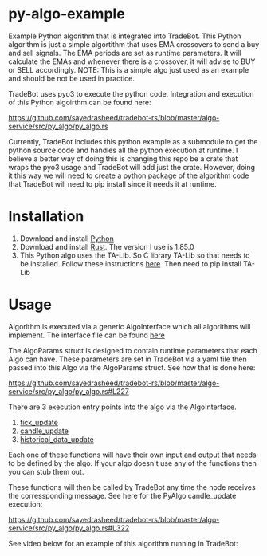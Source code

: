 # py-algo-example
Example Python algorithm that is integrated into TradeBot. This Python algorithm is just a simple algortithm that uses EMA crossovers to send a buy and sell signals. The EMA periods are set as runtime parameters. It will calculate the EMAs and whenever there is a crossover, it will advise to BUY or SELL accordingly. NOTE: This is a simple algo just used as an example and should be not be used in practice. 

TradeBot uses pyo3 to execute the python code. Integration and execution of this Python algoirthm can be found here:

https://github.com/sayedrasheed/tradebot-rs/blob/master/algo-service/src/py_algo/py_algo.rs

Currently, TradeBot includes this python example as a submodule to get the python source code and handles all the python execution at runtime. I believe a better way of doing this is changing this repo be a crate that wraps the pyo3 usage and TradeBot will add just the crate. However, doing it this way we will need to create a python package of the algorithm code that TradeBot will need to pip install since it needs it at runtime.

# Installation
1. Download and install [Python]([https://cmake.org/download/](https://www.python.org/downloads/))
2. Download and install [Rust](https://www.rust-lang.org/tools/install). The version I use is 1.85.0
3. This Python algo uses the TA-Lib. So C library TA-Lib so that needs to be installed. Follow these instructions [here](https://ta-lib.org/install/). Then need to pip install TA-Lib

# Usage
Algorithm is executed via a generic AlgoInterface which all algorithms will implement. The interface file can be found [here](https://github.com/sayedrasheed/py-algo-example/blob/master/algo_interface.py)

The AlgoParams struct is designed to contain runtime parameters that each Algo can have. These parameters are set in TradeBot via a yaml file then passed into this Algo via the AlgoParams struct. See how that is done here:

https://github.com/sayedrasheed/tradebot-rs/blob/master/algo-service/src/py_algo/py_algo.rs#L227

There are 3 execution entry points into the algo via the AlgoInterface.
1. [tick_update](https://github.com/sayedrasheed/py-algo-example/blob/master/algo_interface.py#L62)
2. [candle_update](https://github.com/sayedrasheed/py-algo-example/blob/master/algo_interface.py#L66)
3. [historical_data_update](https://github.com/sayedrasheed/py-algo-example/blob/master/algo_interface.py#L77)

Each one of these functions will have their own input and output that needs to be defined by the algo. If your algo doesn't use any of the functions then you can stub them out.

These functions will then be called by TradeBot any time the node receives the corressponding message. See here for the PyAlgo candle_update execution:

https://github.com/sayedrasheed/tradebot-rs/blob/master/algo-service/src/py_algo/py_algo.rs#L322

See video below for an example of this algorithm running in TradeBot:
